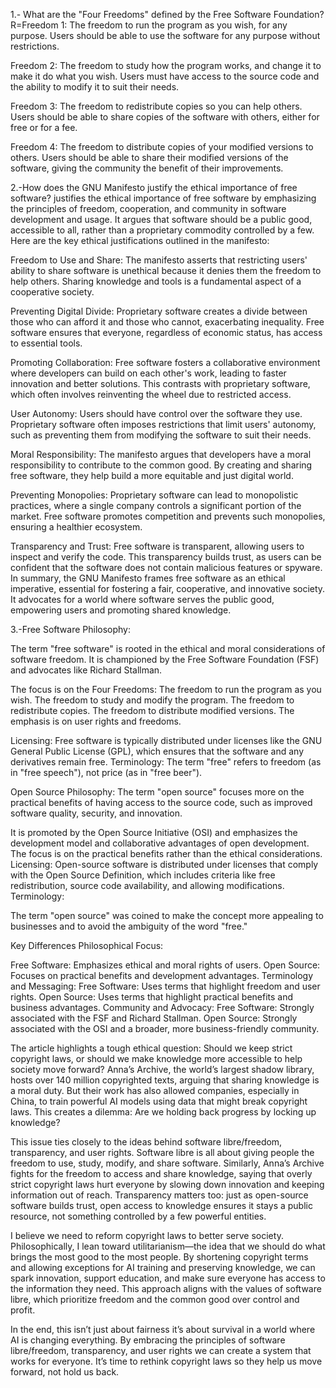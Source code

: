 1.- What are the "Four Freedoms" defined by the Free Software Foundation?
R=Freedom 1: The freedom to run the program as you wish, for any purpose.
Users should be able to use the software for any purpose without restrictions.

Freedom 2: The freedom to study how the program works, and change it to make it do what you wish.
Users must have access to the source code and the ability to modify it to suit their needs.

Freedom 3: The freedom to redistribute copies so you can help others.
Users should be able to share copies of the software with others, either for free or for a fee.

Freedom 4: The freedom to distribute copies of your modified versions to others.
Users should be able to share their modified versions of the software, giving the community the benefit of their improvements.

2.-How does the GNU Manifesto justify the ethical importance of free software?
 justifies the ethical importance of free software by emphasizing the principles of freedom, cooperation, and community in software development and usage. It argues that software should be a public good, accessible to all, rather than a proprietary commodity controlled by a few. Here are the key ethical justifications outlined in the manifesto:

Freedom to Use and Share:
The manifesto asserts that restricting users' ability to share software is unethical because it denies them the freedom to help others. Sharing knowledge and tools is a fundamental aspect of a cooperative society.

Preventing Digital Divide:
Proprietary software creates a divide between those who can afford it and those who cannot, exacerbating inequality. Free software ensures that everyone, regardless of economic status, has access to essential tools.

Promoting Collaboration:
Free software fosters a collaborative environment where developers can build on each other's work, leading to faster innovation and better solutions. This contrasts with proprietary software, which often involves reinventing the wheel due to restricted access.

User Autonomy:
Users should have control over the software they use. Proprietary software often imposes restrictions that limit users' autonomy, such as preventing them from modifying the software to suit their needs.

Moral Responsibility:
The manifesto argues that developers have a moral responsibility to contribute to the common good. By creating and sharing free software, they help build a more equitable and just digital world.

Preventing Monopolies:
Proprietary software can lead to monopolistic practices, where a single company controls a significant portion of the market. Free software promotes competition and prevents such monopolies, ensuring a healthier ecosystem.

Transparency and Trust:
Free software is transparent, allowing users to inspect and verify the code. This transparency builds trust, as users can be confident that the software does not contain malicious features or spyware.
In summary, the GNU Manifesto frames free software as an ethical imperative, essential for fostering a fair, cooperative, and innovative society. It advocates for a world where software serves the public good, empowering users and promoting shared knowledge.

3.-Free Software
Philosophy:

The term "free software" is rooted in the ethical and moral considerations of software freedom. It is championed by the Free Software Foundation (FSF) and advocates like Richard Stallman.

The focus is on the Four Freedoms:
The freedom to run the program as you wish.
The freedom to study and modify the program.
The freedom to redistribute copies.
The freedom to distribute modified versions.
The emphasis is on user rights and freedoms.

Licensing:
Free software is typically distributed under licenses like the GNU General Public License (GPL), which ensures that the software and any derivatives remain free.
Terminology:
The term "free" refers to freedom (as in "free speech"), not price (as in "free beer").

Open Source
Philosophy:
The term "open source" focuses more on the practical benefits of having access to the source code, such as improved software quality, security, and innovation.

It is promoted by the Open Source Initiative (OSI) and emphasizes the development model and collaborative advantages of open development.
The focus is on the practical benefits rather than the ethical considerations.
Licensing:
Open-source software is distributed under licenses that comply with the Open Source Definition, which includes criteria like free redistribution, source code availability, and allowing modifications.
Terminology:

The term "open source" was coined to make the concept more appealing to businesses and to avoid the ambiguity of the word "free."

Key Differences
Philosophical Focus:

Free Software: Emphasizes ethical and moral rights of users.
Open Source: Focuses on practical benefits and development advantages.
Terminology and Messaging:
Free Software: Uses terms that highlight freedom and user rights.
Open Source: Uses terms that highlight practical benefits and business advantages.
Community and Advocacy:
Free Software: Strongly associated with the FSF and Richard Stallman.
Open Source: Strongly associated with the OSI and a broader, more business-friendly community.



The article highlights a tough ethical question: Should we keep strict copyright laws, or should we make knowledge more accessible to help society move forward? Anna’s Archive, the world’s largest shadow library, hosts over 140 million copyrighted texts, arguing that sharing knowledge is a moral duty. But their work has also allowed companies, especially in China, to train powerful AI models using data that might break copyright laws. This creates a dilemma: Are we holding back progress by locking up knowledge?

This issue ties closely to the ideas behind software libre/freedom, transparency, and user rights. Software libre is all about giving people the freedom to use, study, modify, and share software. Similarly, Anna’s Archive fights for the freedom to access and share knowledge, saying that overly strict copyright laws hurt everyone by slowing down innovation and keeping information out of reach. Transparency matters too: just as open-source software builds trust, open access to knowledge ensures it stays a public resource, not something controlled by a few powerful entities.

I believe we need to reform copyright laws to better serve society. Philosophically, I lean toward utilitarianism—the idea that we should do what brings the most good to the most people. By shortening copyright terms and allowing exceptions for AI training and preserving knowledge, we can spark innovation, support education, and make sure everyone has access to the information they need. This approach aligns with the values of software libre, which prioritize freedom and the common good over control and profit.

In the end, this isn’t just about fairness it’s about survival in a world where AI is changing everything. By embracing the principles of software libre/freedom, transparency, and user rights we can create a system that works for everyone. It’s time to rethink copyright laws so they help us move forward, not hold us back.